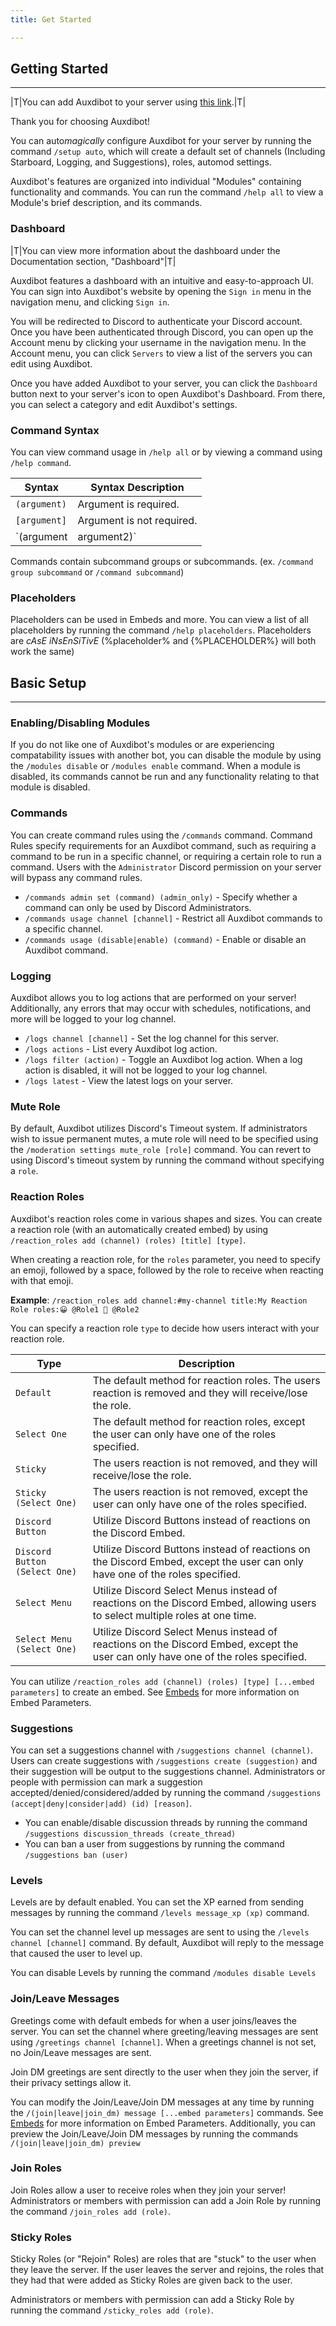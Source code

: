 ```yaml
---
title: Get Started

---
```


## Getting Started

-------------
|T|You can add Auxdibot to your server using [this link](https://discord.com/oauth2/authorize?client_id=1099157101978329138&scope=bot&permissions=8).|T|

Thank you for choosing Auxdibot!

You can auto*magically* configure Auxdibot for your server by running the command `/setup auto`, which will create a default set of channels (Including Starboard, Logging, and Suggestions), roles, automod settings.

Auxdibot's features are organized into individual "Modules" containing functionality and commands. You can run the command `/help all` to view a Module's brief description, and its commands.

### Dashboard

|T|You can view more information about the dashboard under the Documentation section, "Dashboard"|T|

Auxdibot features a dashboard with an intuitive and easy-to-approach UI. You can sign into Auxdibot's website by opening the `Sign in` menu in the navigation menu, and clicking `Sign in`.

You will be redirected to Discord to authenticate your Discord account. Once you have been authenticated through Discord, you can open up the Account menu by clicking your username in the navigation menu. In the Account menu, you can click `Servers` to view a list of the servers you can edit using Auxdibot.

Once you have added Auxdibot to your server, you can click the `Dashboard` button next to your server's icon to open Auxdibot's Dashboard. From there, you can select a category and edit Auxdibot's settings.

### Command Syntax

You can view command usage in `/help all` or by viewing a command using `/help command`.

| Syntax  | Syntax Description |
| ------------- | ------------------- |
| `(argument)`| Argument is required. |
| `[argument]` | Argument is not required. |
| `(argument|argument2)`| One of two arguments are required. |

Commands contain subcommand groups or subcommands. (ex. `/command group subcommand` or `/command subcommand`)

### Placeholders

Placeholders can be used in Embeds and more. You can view a list of all placeholders by running the command `/help placeholders`. Placeholders are *cAsE iNsEnSiTivE* (%placeholder% and {%PLACEHOLDER%} will both work the same)

## Basic Setup

-------------


### Enabling/Disabling Modules

If you do not like one of Auxdibot's modules or are experiencing compatability issues with another bot, you can disable the module by using the `/modules disable` or `/modules enable` command. When a module is disabled, its commands cannot be run and any functionality relating to that module is disabled.

### Commands

You can create command rules using the `/commands` command. Command Rules specify requirements for an Auxdibot command, such as requiring a command to be run in a specific channel, or requiring a certain role to run a command. Users with the `Administrator` Discord permission on your server will bypass any command rules.
* `/commands admin set (command) (admin_only)` - Specify whether a command can only be used by Discord Administrators.
* `/commands usage channel [channel]` - Restrict all Auxdibot commands to a specific channel.
* `/commands usage (disable|enable) (command)` - Enable or disable an Auxdibot command.

### Logging

Auxdibot allows you to log actions that are performed on your server! Additionally, any errors that may occur with schedules, notifications, and more will be logged to your log channel.
* `/logs channel [channel]` - Set the log channel for this server. 
* `/logs actions` - List every Auxdibot log action.
* `/logs filter (action)` - Toggle an Auxdibot log action. When a log action is disabled, it will not be logged to your log channel.
* `/logs latest` - View the latest logs on your server.

### Mute Role

By default, Auxdibot utilizes Discord's Timeout system. If administrators wish to issue permanent mutes, a mute role will need to be specified using the `/moderation settings mute_role [role]` command. You can revert to using Discord's timeout system by running the command without specifying a `role`.
### Reaction Roles

Auxdibot's reaction roles come in various shapes and sizes. You can create a reaction role (with an automatically created embed) by using `/reaction_roles add (channel) (roles) [title] [type]`.

When creating a reaction role, for the `roles` parameter, you need to specify an emoji, followed by a space, followed by the role to receive when reacting with that emoji.

**Example**: `/reaction_roles add channel:#my-channel title:My Reaction Role roles:😀 @Role1 🤖 @Role2`

You can specify a reaction role `type` to decide how users interact with your reaction role.

| Type | Description |
|-----------|-------------|
| `Default` | The default method for reaction roles. The users reaction is removed and they will receive/lose the role. |
| `Select One`   |  The default method for reaction roles, except the user can only have one of the roles specified. |
| `Sticky` | The users reaction is not removed, and they will receive/lose the role. |
| `Sticky (Select One)` | The users reaction is not removed, except the user can only have one of the roles specified. |
| `Discord Button` | Utilize Discord Buttons instead of reactions on the Discord Embed. |
| `Discord Button (Select One)` | Utilize Discord Buttons instead of reactions on the Discord Embed, except the user can only have one of the roles specified. |
| `Select Menu` | Utilize Discord Select Menus instead of reactions on the Discord Embed, allowing users to select multiple roles at one time. |
| `Select Menu (Select One)` | Utilize Discord Select Menus instead of reactions on the Discord Embed, except the user can only have one of the roles specified. |

You can utilize `/reaction_roles add (channel) (roles) [type] [...embed parameters]` to create an embed. See [Embeds](/docs/embeds) for more information on Embed Parameters.

### Suggestions

You can set a suggestions channel with `/suggestions channel (channel)`. Users can create suggestions with `/suggestions create (suggestion)` and their suggestion will be output to the suggestions channel. Administrators or people with permission can mark a suggestion accepted/denied/considered/added by running the command `/suggestions (accept|deny|consider|add) (id) [reason]`.

* You can enable/disable discussion threads by running the command `/suggestions discussion_threads (create_thread)`
* You can ban a user from suggestions by running the command `/suggestions ban (user)`

### Levels

Levels are by default enabled. You can set the XP earned from sending messages by running the command `/levels message_xp (xp)` command. 

You can set the channel level up messages are sent to using the `/levels channel [channel]` command. By default, Auxdibot will reply to the message that caused the user to level up.

You can disable Levels by running the command `/modules disable Levels`

### Join/Leave Messages

Greetings come with default embeds for when a user joins/leaves the server. You can set the channel where greeting/leaving messages are sent using `/greetings channel [channel]`. When a greetings channel is not set, no Join/Leave messages are sent.

Join DM greetings are sent directly to the user when they join the server, if their privacy settings allow it.

You can modify the Join/Leave/Join DM messages at any time by running the `/(join|leave|join_dm) message [...embed parameters]` commands. See [Embeds](/docs/embeds) for more information on Embed Parameters. Additionally, you can preview the Join/Leave/Join DM messages by running the commands `/(join|leave|join_dm) preview`

### Join Roles

Join Roles allow a user to receive roles when they join your server! Administrators or members with permission can add a Join Role by running the command `/join_roles add (role)`.

### Sticky Roles

Sticky Roles (or "Rejoin" Roles) are roles that are "stuck" to the user when they leave the server. If the user leaves the server and rejoins, the roles that they had that were added as Sticky Roles are given back to the user.

Administrators or members with permission can add a Sticky Role by running the command `/sticky_roles add (role)`.